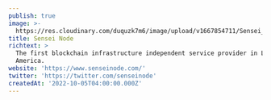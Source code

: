 ```yaml
---
publish: true
image: >-
  https://res.cloudinary.com/duquzk7m6/image/upload/v1667854711/Sensei_Node_ohq6jn.png
title: Sensei Node
richtext: >
  The first blockchain infrastructure independent service provider in Latin
  America.
website: 'https://www.senseinode.com/'
twitter: 'https://twitter.com/senseinode'
createdAt: '2022-10-05T04:00:00.000Z'
---
```


